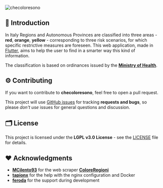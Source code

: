 ![checoloresono](https://socialify.git.ci/Azzeccagarbugli/checoloresono/image?description=1&font=KoHo&forks=1&issues=1&logo=https%3A%2F%2Fi.imgur.com%2FKCisNMn.png&owner=1&pattern=Charlie%20Brown&pulls=1&stargazers=1&theme=Dark)
## 👋 Introduction
In Italy Regions and Autonomous Provinces are classified into three areas - **red**, **orange**, **yellow** - corresponding to three risk scenarios, for which specific restrictive measures are foreseen. This web application, made in [Flutter](https://flutter.dev), aims to help the user to find in a smarter way this kind of information.

The classification is based on ordinances issued by the [**Ministry of Health**](http://www.salute.gov.it/portale/nuovocoronavirus/dettaglioContenutiNuovoCoronavirus.jsp?lingua=english&id=5367&area=nuovoCoronavirus&menu=vuoto).
## ⚙️ Contributing

If you want to contribute to **checoloresono**, feel free to open a pull request.

This project will use [GitHub issues](https://github.com/Azzeccagarbugli/checoloresono/issues) for tracking **requests and bugs**, so please *don't use* issues for general questions and discussion.

## 🗂 License

This project is licensed under the **LGPL v3.0 License** - see the [LICENSE](LICENSE) file for details.

## ❤️ Acknowledgments

* **[MCilento93](https://github.com/MCilento93)** for the web scraper **[ColoreRegioni](https://github.com/MCilento93/ColoreRegioni)**
* **[tapionx](https://github.com/tapionx/)** for the help with the nginx configuration and Docker
* **[feroda](https://github.com/feroda/)** for the support during development
